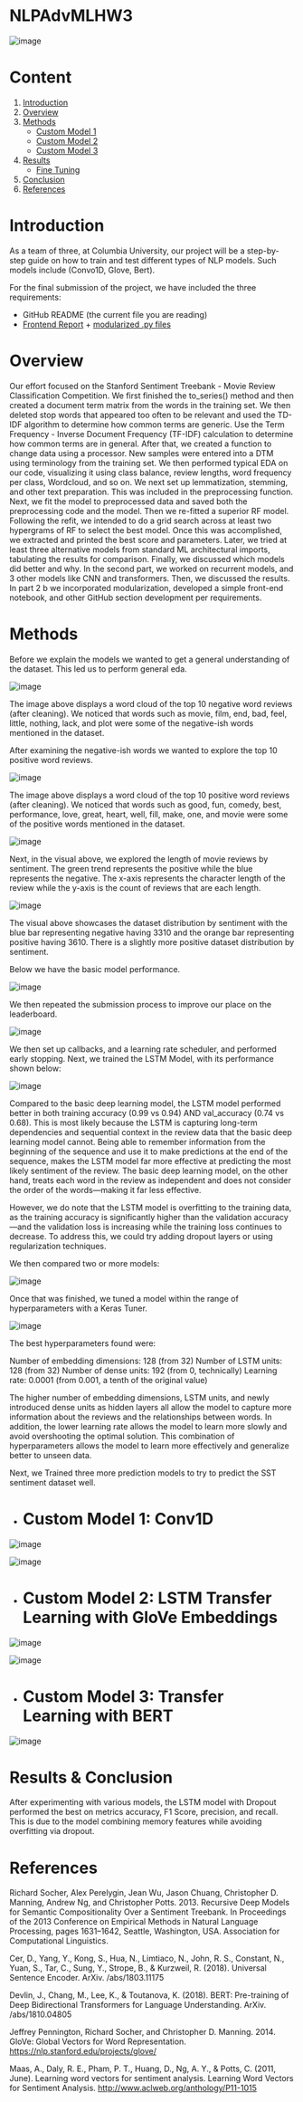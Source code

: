 # NLPAdvMLHW3
![image](https://github.com/fsarshad/NLPAdvMLHW3/assets/51839755/f8186818-767e-42ed-ba4b-53ab8d0d3822)

# Content
1. [Introduction](#introduction)
2. [Overview](#Overview)
3. [Methods](#Methods)
    * [Custom Model 1](#custom-model-1)
    * [Custom Model 2](#custom-model-2)
    * [Custom Model 3](#custom-model-3)
4. [Results](#Results)
    * [Fine Tuning](#fine-tuning)
5. [Conclusion](#Conclusion)
6. [References](#References)

# Introduction

As a team of three, at Columbia University, our project will be a step-by-step guide on how to train and test different types of NLP models. Such models include (Convo1D, Glove, Bert). 

For the final submission of the project, we have included the three requirements: 
- GitHub README (the current file you are reading)
- [Frontend Report](https://github.com/fsarshad/NLPAdvMLHW3/blob/main/frontend_notebook.ipynb) + [modularized .py files]()

# Overview 

Our effort focused on the Stanford Sentiment Treebank - Movie Review Classification Competition. We first finished the to_series() method and then created a document term matrix from the words in the training set. We then deleted stop words that appeared too often to be relevant and used the TD-IDF algorithm to determine how common terms are generic. Use the Term Frequency - Inverse Document Frequency (TF-IDF) calculation to determine how common terms are in general. After that, we created a function to change data using a processor. New samples were entered into a DTM using terminology from the training set. We then performed typical EDA on our code, visualizing it using class balance, review lengths, word frequency per class, Wordcloud, and so on. We next set up lemmatization, stemming, and other text preparation. This was included in the preprocessing function. Next, we fit the model to preprocessed data and saved both the preprocessing code and the model. Then we re-fitted a superior RF model. Following the refit, we intended to do a grid search across at least two hypergrams of RF to select the best model. Once this was accomplished, we extracted and printed the best score and parameters. Later, we tried at least three alternative models from standard ML architectural imports, tabulating the results for comparison. Finally, we discussed which models did better and why. In the second part, we worked on recurrent models, and 3 other models like CNN and transformers. Then, we discussed the results. In part 2 b we incorporated modularization, developed a simple front-end notebook, and other GitHub section development per requirements. 

# Methods  

Before we explain the models we wanted to get a general understanding of the dataset. This led us to perform general eda. 

![image](https://github.com/fsarshad/NLPAdvMLHW3/assets/51839755/5a40970f-530c-4d1f-87bc-ac624409a719)

The image above displays a word cloud of the top 10 negative word reviews (after cleaning). We noticed that words such as movie, film, end, bad, feel, little, nothing, lack, and plot were some of the negative-ish words mentioned in the dataset. 

After examining the negative-ish words we wanted to explore the top 10 positive word reviews. 

![image](https://github.com/fsarshad/NLPAdvMLHW3/assets/51839755/5dee9121-9f6e-4c63-961f-ef84cadcb564)

The image above displays a word cloud of the top 10 positive word reviews (after cleaning). We noticed that words such as good, fun, comedy, best, performance, love, great, heart, well, fill, make, one, and movie were some of the positive words mentioned in the dataset. 

![image](https://github.com/fsarshad/NLPAdvMLHW3/assets/51839755/4592961e-c521-4eeb-8434-46f4c3fbb416)

Next, in the visual above, we explored the length of movie reviews by sentiment. The green trend represents the positive while the blue represents the negative.  The x-axis represents the character length of the review while the y-axis is the count of reviews that are each length. 

![image](https://github.com/fsarshad/NLPAdvMLHW3/assets/51839755/6087b76e-f233-4a42-a452-df06b788d90e)

The visual above showcases the dataset distribution by sentiment with the blue bar representing negative having 3310 and the orange bar representing positive having 3610. There is a slightly more positive dataset distribution by sentiment. 

Below we have the basic model performance. 

![image](https://github.com/fsarshad/NLPAdvMLHW3/assets/51839755/c5ed0a55-4902-4d8d-a6d5-6e14d6135e2b)

We then repeated the submission process to improve our place on the leaderboard. 

![image](https://github.com/fsarshad/NLPAdvMLHW3/assets/51839755/7f6ad48d-03a4-49f5-af40-4cbed8dba2bb)

We then set up callbacks, and a learning rate scheduler, and performed early stopping. Next, we trained the LSTM Model, with its performance shown below: 

![image](https://github.com/fsarshad/NLPAdvMLHW3/assets/51839755/867989e7-ada0-4263-be6f-b33eac1986f1)

Compared to the basic deep learning model, the LSTM model performed better in both training accuracy (0.99 vs 0.94) AND val_accuracy (0.74 vs 0.68). This is most likely because the LSTM is capturing long-term dependencies and sequential context in the review data that the basic deep learning model cannot. Being able to remember information from the beginning of the sequence and use it to make predictions at the end of the sequence, makes the LSTM model far more effective at predicting the most likely sentiment of the review. The basic deep learning model, on the other hand, treats each word in the review as independent and does not consider the order of the words—making it far less effective.

However, we do note that the LSTM model is overfitting to the training data, as the training accuracy is significantly higher than the validation accuracy—and the validation loss is increasing while the training loss continues to decrease. To address this, we could try adding dropout layers or using regularization techniques.

We then compared two or more models: 

![image](https://github.com/fsarshad/NLPAdvMLHW3/assets/51839755/b1fb1b6a-8037-4768-ad2f-7b575d132da8)

Once that was finished, we tuned a model within the range of hyperparameters with a Keras Tuner. 

![image](https://github.com/fsarshad/NLPAdvMLHW3/assets/51839755/500faa62-1a2f-4878-a588-22773b9a0a06)

The best hyperparameters found were:

Number of embedding dimensions: 128 (from 32)
Number of LSTM units: 128 (from 32)
Number of dense units: 192 (from 0, technically)
Learning rate: 0.0001 (from 0.001, a tenth of the original value)

The higher number of embedding dimensions, LSTM units, and newly introduced dense units as hidden layers all allow the model to capture more information about the reviews and the relationships between words. In addition, the lower learning rate allows the model to learn more slowly and avoid overshooting the optimal solution. This combination of hyperparameters allows the model to learn more effectively and generalize better to unseen data.

Next, we Trained three more prediction models to try to predict the SST sentiment dataset well. 

* # Custom Model 1: Conv1D
![image](https://github.com/fsarshad/NLPAdvMLHW3/assets/51839755/286d7292-e624-42d2-8919-f5a19e7efabf)


![image](https://github.com/fsarshad/NLPAdvMLHW3/assets/51839755/7944859e-830d-4844-824f-08d7338169c4)

* # Custom Model 2: LSTM Transfer Learning with GloVe Embeddings

![image](https://github.com/fsarshad/NLPAdvMLHW3/assets/51839755/55f0bd6e-c116-4d67-a13e-e67ee1e74123)


![image](https://github.com/fsarshad/NLPAdvMLHW3/assets/51839755/ff47d289-b14f-4c4b-bc16-dbccfbab7181)

* # Custom Model 3: Transfer Learning with BERT

![image](https://github.com/fsarshad/NLPAdvMLHW3/assets/51839755/dbcd83be-50ec-42df-bc3c-c74af11200e1)

# Results & Conclusion 

After experimenting with various models, the LSTM model with Dropout performed the best on metrics accuracy, F1 Score, precision, and recall. This is due to the model combining memory features while avoiding overfitting via dropout.

# References 
Richard Socher, Alex Perelygin, Jean Wu, Jason Chuang, Christopher D. Manning, Andrew Ng, and Christopher Potts. 2013. Recursive Deep Models for Semantic Compositionality Over a Sentiment Treebank. In Proceedings of the 2013 Conference on Empirical Methods in Natural Language Processing, pages 1631–1642, Seattle, Washington, USA. Association for Computational Linguistics.

Cer, D., Yang, Y., Kong, S., Hua, N., Limtiaco, N., John, R. S., Constant, N., Yuan, S., Tar, C., Sung, Y., Strope, B., & Kurzweil, R. (2018). Universal Sentence Encoder. ArXiv. /abs/1803.11175

Devlin, J., Chang, M., Lee, K., & Toutanova, K. (2018). BERT: Pre-training of Deep Bidirectional Transformers for Language Understanding. ArXiv. /abs/1810.04805

Jeffrey Pennington, Richard Socher, and Christopher D. Manning. 2014. GloVe: Global Vectors for Word Representation. https://nlp.stanford.edu/projects/glove/

Maas, A., Daly, R. E., Pham, P. T., Huang, D., Ng, A. Y., & Potts, C. (2011, June). Learning word vectors for sentiment analysis. Learning Word Vectors for Sentiment Analysis. http://www.aclweb.org/anthology/P11-1015 

